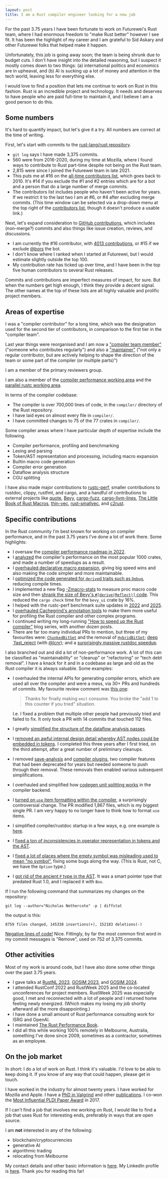 ```yaml
---
layout: post
title: I am a Rust compiler engineer looking for a new job
---
```


For the past 3.75 years I have been fortunate to work on Futurewei's Rust team,
where I had enormous freedom to "make Rust better" however I see fit. It has
been the highlight of my career and I am grateful to Sid Askary and other
Futurewei folks that helped make it happen.

Unfortunately, this job is going away soon; the team is being shrunk due to
budget cuts. I don't have insight into the detailed reasoning, but I suspect it
mostly comes down to two things: (a) international politics and economics are
in upheaval, and (b) AI is sucking up a lot of money and attention in the tech
world, leaving less for everything else.

I would love to find a position that lets me continue to work on Rust in this
fashion. Rust is an incredible project and technology. It needs and deserves to
have people who are paid full-time to maintain it, and I believe I am a good
person to do this.

## Some numbers

It's hard to quantify impact, but let's give it a try. All numbers are correct
at the time of writing.

First, let's start with commits to the [rust-lang/rust
repository](https://github.com/rust-lang/rust/).
- `git log` says I have made 3,375 commits.
- 560 were from 2016-2020, during my time at Mozilla, where I found ways to
  contribute to Rust part-time despite not being on the Rust team.
- 2,815 were since I joined the Futurewei team in late 2021.
- This puts me at #16 on the [all-time contributors
  list](https://github.com/rust-lang/rust/graphs/contributors), which goes back
  to 2010. It's #14 if you exclude the #1 and #2 entries which are for a bot
  and a person that do a large number of merge commits.
- The contributors list includes people who haven't been active for years. If
  we restrict it to the last two I am at #6, or #4 after excluding merge commits.
  (This time window can be selected via a drop-down menu at the top right of
  the [contributors
  list](https://github.com/rust-lang/rust/graphs/contributors), though it
  doesn't produce a usable link.)

Next, let's expand consideration to [GitHub
contributions](https://docs.github.com/en/account-and-profile/setting-up-and-managing-your-github-profile/managing-contribution-settings-on-your-profile/viewing-contributions-on-your-profile),
which includes (non-merge?) commits and also things like issue creation,
reviews, and discussions.
- I am currently the #16 contributor, with [4013
  contributions](https://thanks.rust-lang.org/rust/all-time/), or #15 if we exclude
  [@bors](https://github.com/bors) the bot.
- I don't know where I ranked when I started at Futurewei, but I would estimate
  slightly outside the top 100.
- My contribution rate has ticked up over time, and I have been in the top five
  human contributors to several Rust releases.

Commits and contributions are imperfect measures of impact, for sure. But when
the numbers get high enough, I think they provide a decent signal. The other
names at the top of these lists are all highly valuable and prolific project
members.

## Areas of expertise

I was a "compiler contributor" for a long time, which was the designation used
for the second tier of contributors, in comparison to the first tier in the
"compiler team".

Last year things were reorganised and I am now a ["compiler team
member"](https://forge.rust-lang.org/compiler/membership.html?highlight=maintainer#compiler-team-member)
("someone who contributes regularly") and also a
["maintainer"](https://forge.rust-lang.org/compiler/membership.html?highlight=maintainer#maintainers)
("not only a regular contributor, but are actively helping to shape the
direction of the team or some part of the compiler (or multiple parts)")

I am a member of the primary reviewers group.

I am also a member of the [compiler performance working
area](https://www.rust-lang.org/governance/teams/compiler#team-wg-compiler-performance)
and the [parallel rustc working
area](https://www.rust-lang.org/governance/teams/compiler#team-wg-parallel-rustc).

In terms of the compiler codebase:
- The compiler is over 700,000 lines of code, in the `compiler/` directory of
  the Rust repository.
- I have laid eyes on almost every file in `compiler/`.
- I have committed changes to 75 of the 77 crates in `compiler/`.

Some compiler areas where I have particular depth of expertise include the
following.
- Compiler performance, profiling and benchmarking
- Lexing and parsing
- Token/AST representation and processing, including macro expansion
- Builtin macro code generation
- Compiler error generation
- Dataflow analysis structure
- CGU splitting

I have also made major contributions to
[rustc-perf](https://github.com/rust-lang/rustc-perf/), smaller contributions
to rustdoc, clippy, rustfmt, and cargo, and a handful of contributions to
external projects like [quote](https://github.com/dtolnay/quote),
[Bevy](https://github.com/bevyengine/bevy),
[cargo-fuzz](https://github.com/rust-fuzz/cargo-fuzz),
[cargo-llvm-lines](https://github.com/dtolnay/cargo-llvm-lines), [The Little
Book of Rust Macros](https://lukaswirth.dev/tlborm/),
[thin-vec](https://github.com/Gankra/thin-vec),
[rust-smallvec](https://github.com/servo/rust-smallvec), and
[c2rust](https://github.com/immunant/c2rust/).

## Specific contributions

In the Rust community I'm best known for working on compiler performance, and
in the past 3.75 years I've done a lot of work there. Some highlights:
- I oversaw the [compiler performance roadmap in
  2022](https://hackmd.io/YJQSj_nLSZWl2sbI84R1qA).
- I [analyzed](https://hackmd.io/mxdn4U58Su-UQXwzOHpHag?view) the compiler's
  performance on the most popular 1000 crates, and made a number of speedups as
  a result.
- I [overhauled declarative macro
  expansion](https://nnethercote.github.io/2022/04/12/how-to-speed-up-the-rust-compiler-in-april-2022.html),
  giving big speed wins and also making the code simpler and more maintainable.
- I [optimized the code generated for `derive`d traits such as
  `Debug`](https://nnethercote.github.io/2022/07/20/how-to-speed-up-the-rust-compiler-in-july-2022.html), reducing compile times.
- I implemented a new flag [-Zmacro-stats](https://nnethercote.github.io/2025/06/26/how-much-code-does-that-proc-macro-generate.html)
  to measure proc macro code size and then [shrank the size of Bevy's
  `#[derive(Reflect)]` code](https://github.com/bevyengine/bevy/issues/19873).
  This reduced the `cargo check` time for the `bevy_ui` crate by 16%.
- I helped with the rustc-perf benchmark suite updates in
  [2022](https://hackmd.io/d9uE7qgtTWKDLivy0uoVQw) and
  [2025](https://github.com/rust-lang/rustc-perf/issues/2024).
- I [overhauled Cachegrind's annotation
  tools](https://nnethercote.github.io/2023/05/03/valgrind-3.21-is-out.html) to
  make them more useful for profiling the Rust compiler and other complex
  programs.
- I continued writing my long-running ["How to speed up the Rust
  compiler"](https://nnethercote.github.io/2025/05/22/how-to-speed-up-the-rust-compiler-in-may-2025.html)
  blog series, with another dozen posts.
- There are far too many individual PRs to mention, but three of my favourites
  were: [`ChunkedBitSet`](https://github.com/rust-lang/rust/pull/93984) and the
  removal of [`HybridBitSet`](https://github.com/rust-lang/rust/pull/133431);
  [deep `fast_reject](https://github.com/rust-lang/rust/pull/97345) (with
  [@lcnr](https://github.com/lcnr)); and a [surprisingly massive rustdoc
  speedup](https://github.com/rust-lang/rust/pull/141421).

I also branched out and did a lot of non-performance work. A lot of this can be
classified as "maintainability" or "cleanup" or "refactoring" or "tech debt
removal". I have a knack for it and in a codebase as large and old as the Rust
compiler it is always valuable. Some examples:
- I overhauled the internal APIs for generating compiler errors, which are used
  all over the compiler and were a mess, via 30+ PRs and hundreds of commits.
  My favourite review comment was [this
  one](https://github.com/rust-lang/rust/pull/119606#issuecomment-1880642866):

  > Thanks for finally making `emit` consume. You broke the "add 1 to this counter
  if you tried" situation.

  I.e. I fixed a problem that multiple other people had previously tried and
  failed to fix. It only took a PR with 14 commits that touched 112 files.
- I greatly [simplified the structure of the dataflow analysis
  passes](https://nnethercote.github.io/2024/12/19/streamlined-dataflow-analysis-code-in-rustc.html).
- I [removed an awful internal design detail whereby AST nodes could be
  embedded in tokens](https://github.com/rust-lang/rust/pull/124141). I
  completed this three years after I first tried, on the third attempt, after a
  great number of preliminary cleanups.
- I removed [save-analysis](https://github.com/rust-lang/rust/pull/101841) and
  [compiler plugins](https://github.com/rust-lang/rust/pull/116412), two
  compiler features that had been deprecated for years but needed someone to
  push through their removal. These removals then enabled various subsequent
  simplifications.
- I overhauled and simplified how [codegen unit splitting
  works](https://nnethercote.github.io/2023/07/11/back-end-parallelism-in-the-rust-compiler.html)
  in the compiler backend.
- I [turned on `use` item formatting within the
  compiler](https://github.com/rust-lang/rust/pull/125443), a surprisingly
  controversial change. The PR modified 1,867 files, which is my biggest single
  PR. I am very happy to no longer have to think how to format `use` items.
- I simplified compiler/rustdoc startup in a few ways, e.g.
  one example is [here](https://github.com/rust-lang/rust/pull/102769).
- I [fixed a ton of inconsistencies in operator representation in 
  tokens and the
  AST](https://github.com/rust-lang/compiler-team/issues/831).
- I [fixed a lot of places where the empty symbol was misleading used to mean
  "no symbol"](https://github.com/rust-lang/rust/issues/137978), fixing some
  bugs along the way. (This is Rust, not C, we have the `Option` type.)
- I [got rid of the ancient `P` type in the
  AST](https://github.com/rust-lang/rust/pull/141603). It was a smart pointer
  type that predated Rust 1.0, and I replaced it with `Box`.

If I run the following command that summarizes my changes on the repository:
```
git log --author="Nicholas Nethercote" -p | diffstat
```
the output is this:
```
8759 files changed, 145338 insertions(+), 152183 deletions(-)
```
[Negative lines of
code!](https://www.folklore.org/Negative_2000_Lines_Of_Code.html) Nice.
Fittingly, by far the most common first word in my commit messages is "Remove",
used on 752 of 3,375 commits.

## Other activities

Most of my work is around code, but I have also done some other things over the
past 3.75 years.
- I gave talks at [RustNL 2023](https://www.youtube.com/watch?v=q2vJ8Faundw),
  [GOSIM
  2023](https://www.youtube.com/watch?v=gcd2Lqd4Ln0&list=PLx2fLm_Sb4FGJNZHrG4nv0le-Ouu1O18I),
  and [GOSIM 2024](https://www.youtube.com/watch?v=8E7I0EGRXo0). 
- I attended RustConf 2022 and RustWeek 2025 and the co-located unconferences
  for project members. RustWeek 2025 was especially good, I met and reconnected
  with a lot of people and I returned home feeling newly energized. (Which
  makes my losing my job shortly afterward all the more disappointing.)
- I have done a small amount of Rust performance consulting work for ISRG and
  OpenAI.
- I maintained [The Rust Performance
  Book](https://nnethercote.github.io/perf-book/).
- I did all this while working 100% remotely in Melbourne, Australia, something
  I've done since 2009, sometimes as a contractor, sometimes as an employee.

## On the job market

In short: I do a lot of work on Rust. I think it's valuable. I'd love to be
able to keep doing it. If you know of any way that could happen, please get in
touch.

I have worked in the industry for almost twenty years. I have worked for
Mozilla and Apple. I have a [PhD in
Valgrind](https://nnethercote.github.io/pubs/phd2004.pdf) and other
[publications](https://nnethercote.github.io/pubs.html). I co-won the [Most
Influential PLDI Paper Award](https://www.sigplan.org/Awards/PLDI/) in 2017.

If I can't find a job that involves me working on Rust, I would like to find a
job that uses Rust for interesting ends, preferably in ways that are open
source.

I am **not** interested in any of the following:
- blockchain/cryptocurrencies
- generative AI
- algorithmic trading
- relocating from Melbourne

My contact details and other basic information is
[here](https://nnethercote.github.io/about-me.html). My LinkedIn profile is
[here](https://www.linkedin.com/in/nnethercote/). Thank you for reading this
far!
